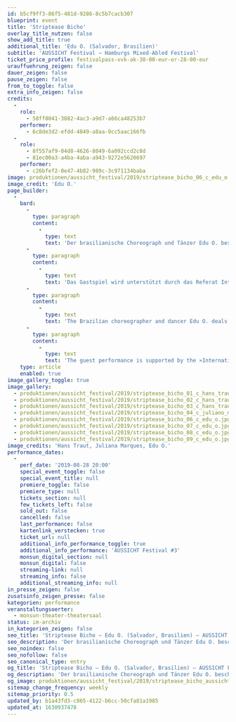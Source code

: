 ```yaml
---
id: b5cf9ff3-86f5-481d-9286-8c5b7cacb307
blueprint: event
title: 'Striptease Bicho'
overlay_title_nutzen: false
show_add_title: true
additional_title: 'Edu O. (Salvador, Brasilien)'
subtitle: 'AUSSICHT Festival – Hamburgs Mixed-Abled Festival'
ticket_price_profile: festivalpass-vvk-ak-38-00-eur-or-28-00-eur
urauffuehrung_zeigen: false
dauer_zeigen: false
pause_zeigen: false
from_to_toggle: false
extra_info_zeigen: false
credits:
  -
    role:
      - 58ff8041-3882-4ac3-a9d7-a66ca48253b7
    performer:
      - 6c8de3d2-efdd-4849-a8aa-9cc5aac166fb
  -
    role:
      - 8f557af9-04d8-4626-8049-6a092ccd2c8d
      - 81ec00a3-a4ba-4aba-a943-9272e5620697
    performer:
      - c26bfef2-0e47-4b82-989c-3c971134baba
image: produktionen/aussicht_festival/2019/striptease_bicho_06_c_edu_o.jpg
image_credit: 'Edu O.'
page_builder:
  -
    bard:
      -
        type: paragraph
        content:
          -
            type: text
            text: 'Der brasilianische Choreograph und Tänzer Edu O. beschäftigt sich mit Erotik und Fetischismus in Körpern von Menschen mit Behinderungen. In seiner Solo-Performance schafft er eine Schnittstelle zwischen Sexualität und Behinderung und untersucht die Macht und das Verlangen aus der Perspektive des Untergebenen – jener Menschen, die einen Behinderungsfetisch haben. Im Rahmen einer Reflexion über die Sexualität behinderter Menschen, verleiht die Performance einigen Paradigmen, denen Menschen mit Behinderungen in Bezug auf Schönheitsstandards und Vorstellungen von begehrten Körpern, Abscheu und Vergnügen ausgesetzt sind, eine neue Bedeutung.'
      -
        type: paragraph
        content:
          -
            type: text
            text: 'Das Gastspiel wird unterstützt durch das Referat Internationaler Austausch der Behörde für Kultur und Medien Hamburg.'
      -
        type: paragraph
        content:
          -
            type: text
            text: 'The Brazilian choreographer and dancer Edu O. deals with eroticism and fetishism in the bodies of people with disabilities. In his solo performance he creates an interface between sexuality and disability and examines the power and desire from the perspective of the subordinate - those people who have a disability fetish. Reflecting on the sexuality of people with disabilities, performance gives a new meaning to some of the paradigms faced by people with disabilities in terms of beauty standards and notions of coveted bodies, disgust and pleasure.'
      -
        type: paragraph
        content:
          -
            type: text
            text: 'The guest performance is supported by the »International Cultural Exchange« department of the Ministry of Culture and Media Hamburg.'
    type: article
    enabled: true
image_gallery_toggle: true
image_gallery:
  - produktionen/aussicht_festival/2019/striptease_bicho_01_c_hans_traut_2019.jpg
  - produktionen/aussicht_festival/2019/striptease_bicho_02_c_hans_traut_2019.jpg
  - produktionen/aussicht_festival/2019/striptease_bicho_03_c_hans_traut_2019.jpg
  - produktionen/aussicht_festival/2019/striptease_bicho_04_c_juliano_marques.jpg
  - produktionen/aussicht_festival/2019/striptease_bicho_06_c_edu_o.jpg
  - produktionen/aussicht_festival/2019/striptease_bicho_07_c_edu_o.jpg
  - produktionen/aussicht_festival/2019/striptease_bicho_08_c_edu_o.jpg
  - produktionen/aussicht_festival/2019/striptease_bicho_09_c_edu_o.jpg
image_credits: 'Hans Traut, Juliana Marques, Edu O.'
performance_dates:
  -
    perf_date: '2019-08-28 20:00'
    special_event_toggle: false
    special_event_title: null
    premiere_toggle: false
    premiere_type: null
    tickets_section: null
    few_tickets_left: false
    sold_out: false
    cancelled: false
    last_performance: false
    kartenlink_verstecken: true
    ticket_url: null
    additional_info_performance_toggle: true
    additional_info_performance: 'AUSSICHT Festival #3'
    monsun_digital_section: null
    monsun_digital: false
    streaming-link: null
    streaming_info: false
    additional_streaming_info: null
in_presse_zeigen: false
zusatsinfo_zeigen_presse: false
kategorien: performance
veranstaltungsoerter:
  - monsun-theater-theatersaal
status: im-archiv
in_kategorien_zeigen: false
seo_title: 'Striptease Bicho – Edu O. (Salvador, Brasilien) – AUSSICHT Festival #3'
seo_description: 'Der brasilianische Choreograph und Tänzer Edu O. beschäftigt sich mit Erotik und Fetischismus in Körpern von Menschen mit Behinderungen.'
seo_noindex: false
seo_nofollow: false
seo_canonical_type: entry
og_title: 'Striptease Bicho – Edu O. (Salvador, Brasilien) – AUSSICHT Festival #3'
og_description: 'Der brasilianische Choreograph und Tänzer Edu O. beschäftigt sich mit Erotik und Fetischismus in Körpern von Menschen mit Behinderungen.'
og_image: produktionen/aussicht_festival/2019/striptease_bicho_aussichtfestival_social_media_image.jpg
sitemap_change_frequency: weekly
sitemap_priority: 0.5
updated_by: b1a43fd3-c865-4122-b6cc-50cfa81a1985
updated_at: 1630937478
---
```

